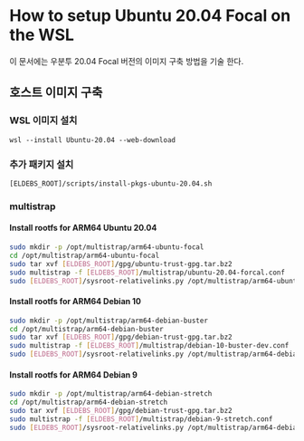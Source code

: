 # How to setup Ubuntu 20.04 Focal on the WSL
이 문서에는 우분투 20.04 Focal 버전의 이미지 구축 방법을 기술 한다.

## 호스트 이미지 구축
### WSL 이미지 설치
```shell
wsl --install Ubuntu-20.04 --web-download
```
### 추가 패키지 설치
```shell
[ELDEBS_ROOT]/scripts/install-pkgs-ubuntu-20.04.sh
```
### multistrap 

#### Install rootfs for ARM64 Ubuntu 20.04
```bash
sudo mkdir -p /opt/multistrap/arm64-ubuntu-focal
cd /opt/multistrap/arm64-ubuntu-focal
sudo tar xvf [ELDEBS_ROOT]/gpg/ubuntu-trust-gpg.tar.bz2
sudo multistrap -f [ELDEBS_ROOT]/multistrap/ubuntu-20.04-forcal.conf
sudo [ELDEBS_ROOT]/sysroot-relativelinks.py /opt/multistrap/arm64-ubuntu-focal
```

#### Install rootfs for ARM64 Debian 10
```bash
sudo mkdir -p /opt/multistrap/arm64-debian-buster
cd /opt/multistrap/arm64-debian-buster
sudo tar xvf [ELDEBS_ROOT]/gpg/debian-trust-gpg.tar.bz2
sudo multistrap -f [ELDEBS_ROOT]/multistrap/debian-10-buster-dev.conf
sudo [ELDEBS_ROOT]/sysroot-relativelinks.py /opt/multistrap/arm64-debian-buster
```

#### Install rootfs for ARM64 Debian 9
```bash
sudo mkdir -p /opt/multistrap/arm64-debian-stretch
cd /opt/multistrap/arm64-debian-stretch
sudo tar xvf [ELDEBS_ROOT]/gpg/debian-trust-gpg.tar.bz2
sudo multistrap -f [ELDEBS_ROOT]/multistrap/debian-9-stretch.conf
sudo [ELDEBS_ROOT]/sysroot-relativelinks.py /opt/multistrap/arm64-debian-stretch
```
